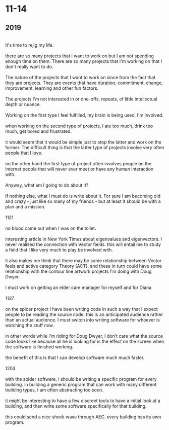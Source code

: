 <h1>11-14</h1>

<h2>2019</h2><div><br></div><div>It's time to rejig my life.</div><div><br></div><div>there are so many projects that I want to work on but I am not spending enough time on them. There are so many projects that I'm working on that I don't really want to do.</div><div><br></div><div>The nature of the projects that I want to work on since from the fact that they are projects. They are events that have duration, commitment, change, improvement, learning and other fun factors.</div><div><br></div><div>The projects I'm not interested in or one-offs, repeats, of little intellectual depth or nuance.</div><div><br></div><div>Working on the first type I feel fulfilled, my brain is being used, I'm involved.</div><div><br></div><div>when working on the second type of projects, I ate too much, drink too much, get bored and frustrated.</div><div><br></div><div>it would seem that it would be simple just to stop the latter and work on the former. The difficult thing is that the latter type of projects involve very often people that I love.</div><div><br></div><div>on the other hand the first type of project often involves people on the internet people that will never ever meet or have any human interaction with.</div><div><br></div><div>Anyway, what am I going to do about it?</div><div><br></div><div>If nothing else, what I must do is write about it. For sure I am becoming old and crazy - just like so many of my friends - but at least it should be with a plan and a mission.</div><div><br></div><div>1121</div><div><br></div><div>no blood came out when I was on the toilet.</div><div><br></div><div>interesting article in New York Times about eigenvalues and eigenvectors. I never realized the connection with Vector fields. this will entail me to study a field that I like very much to play be involved with.</div><div><br></div><div>it also makes me think that there may be some relationship between Vector feels and active category Theory (ACT). and these in turn could have some relationship with the contour line artwork projects I'm doing with Doug Dwyer.</div><div><br></div><div>I must work on getting an elder care manager for myself and for Diana.</div><div><br></div><div>1137</div><div><br></div><div>on the spider project I have been writing code in such a way that I expect people to be reading the source code. this is an anticipated audience rather than an actual audience. I must switch into writing software for whoever is watching the stuff now.</div><div><br></div><div>in other words while I'm riding for Doug Dwyer, I don't care what the source code looks like because all he is looking for is the effect on the screen when the software is finished working.</div><div><br></div><div>the benefit of this is that I can develop software much much faster.</div><div><br></div><div>1203</div><div><br></div><div>with the spider software, I should be writing a specific program for every building. in building a generic program that can work with many different building types, I am often abstracting too soon.</div><div><br></div><div>it might be interesting to have a few discreet tools to have a initial look at a building, and then write some software specifically for that building.</div><div><br></div><div>this could send a nice shock wave through AEC. every building has its own program.</div><div><br></div><div><br></div><div><br></div><div><br></div><div><br></div><div><br></div>
